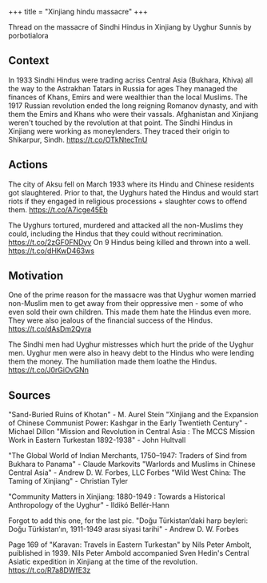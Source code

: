 +++
title = "Xinjiang hindu massacre"
+++

Thread on the massacre of Sindhi Hindus in Xinjiang by Uyghur Sunnis by porbotialora

## Context
In 1933 Sindhi Hindus were trading acriss Central Asia (Bukhara, Khiva) all the way to the Astrakhan Tatars in Russia for ages They managed the finances of Khans, Emirs and were wealthier than the local Muslims. The 1917 Russian revolution ended the long reigning Romanov dynasty, and with them the Emirs and Khans who were their vassals. Afghanistan and Xinjiang weren't touched by the revolution at that point. The Sindhi Hindus in Xinjiang were working as moneylenders. They traced their origin to Shikarpur, Sindh. https://t.co/OTkNtecTnU

## Actions
The city of Aksu fell on March 1933 where its Hindu and Chinese residents got slaughtered. Prior to that, the Uyghurs hated the Hindus and would start riots if they engaged in religious processions + slaughter cows to offend them. https://t.co/A7icge45Eb

The Uyghurs tortured, murdered and attacked all the non-Muslims they could, including the Hindus that they could without recrimination. https://t.co/2zGF0FNDyv On 9 Hindus being killed and thrown into a well. https://t.co/dHKwD463ws


## Motivation
One of the prime reason for the massacre was that Uyghur women married non-Muslim men to get away from their oppressive men - some of who even sold their own children. This made them hate the Hindus even more. They were also jealous of the financial success of the Hindus. https://t.co/dAsDm2Qyra

The Sindhi men had Uyghur mistresses which hurt the pride of the Uyghur men. Uyghur men were also in heavy debt to the Hindus who were lending them the money. The humiliation made them loathe the Hindus. https://t.co/J0rGiOvGNn


## Sources
"Sand-Buried Ruins of Khotan" - M. Aurel Stein "Xinjiang and the Expansion of Chinese Communist Power: Kashgar in the Early Twentieth Century" - Michael Dillon "Mission and Revolution in Central Asia : The MCCS Mission Work in Eastern Turkestan 1892-1938" - John Hultvall

"The Global World of Indian Merchants, 1750–1947: Traders of Sind from Bukhara to Panama" - Claude Markovits "Warlords and Muslims in Chinese Central Asia" - Andrew D. W. Forbes, LLC Forbes "Wild West China: The Taming of Xinjiang" - Christian Tyler

"Community Matters in Xinjiang: 1880-1949 : Towards a Historical Anthropology of the Uyghur" - Ildikó Bellér-Hann

Forgot to add this one, for the last pic. "Doğu Türkistanʼdaki harp beyleri: Doğu Türkistanʼın, 1911-1949 arası siyasi tarihi" - Andrew D. W. Forbes

Page 169 of "Karavan: Travels in Eastern Turkestan" by Nils Peter Ambolt, puiblished in 1939. Nils Peter Ambold accompanied Sven Hedin's Central Asiatic expedition in Xinjiang at the time of the revolution. https://t.co/R7a8DWfE3z


